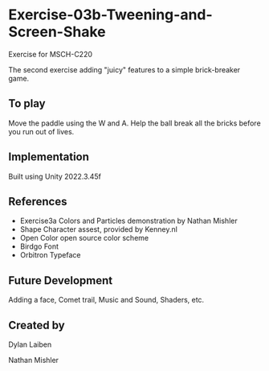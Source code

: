 # Exercise-03b-Tweening-and-Screen-Shake

Exercise for MSCH-C220

The second exercise adding "juicy" features to a simple brick-breaker game.

## To play

Move the paddle using the W and A. Help the ball break all the bricks before you run out of lives.


## Implementation

Built using Unity 2022.3.45f

## References
* Exercise3a Colors and Particles demonstration by Nathan Mishler
* Shape Character assest, provided by Kenney.nl
* Open Color open source color scheme
* Birdgo Font
* Orbitron Typeface
 

## Future Development

Adding a face, Comet trail, Music and Sound, Shaders, etc.

## Created by 
Dylan Laiben

Nathan Mishler
